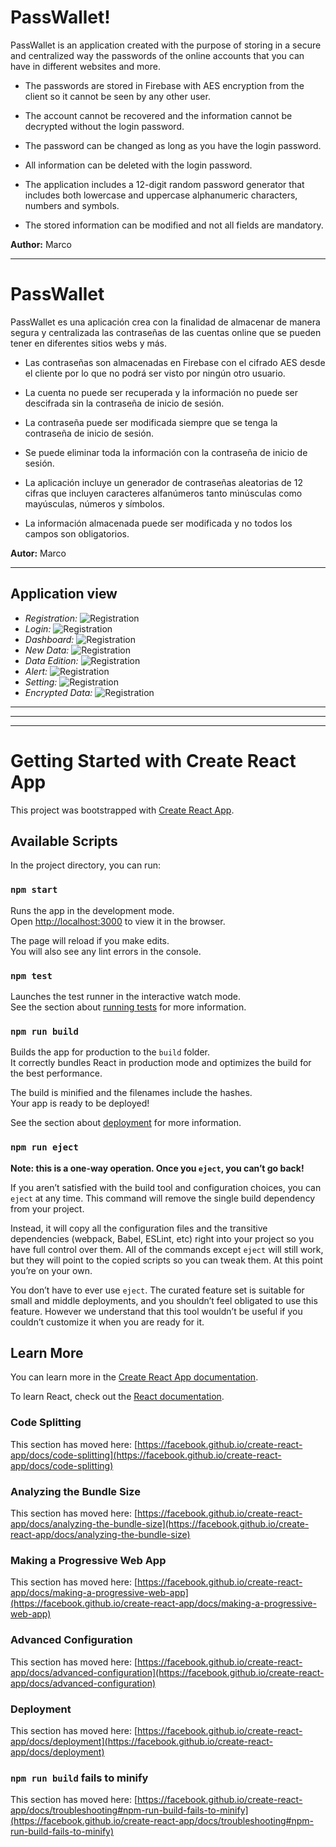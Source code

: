 # PassWallet!

PassWallet is an application created with the purpose of storing in a secure and centralized way the passwords of the online accounts that you can have in different websites and more.

- The passwords are stored in Firebase with AES encryption from the client so it cannot be seen by any other user.

- The account cannot be recovered and the information cannot be decrypted without the login password.

- The password can be changed as long as you have the login password.

- All information can be deleted with the login password.

- The application includes a 12-digit random password generator that includes both lowercase and uppercase alphanumeric characters, numbers and symbols.

- The stored information can be modified and not all fields are mandatory.

**Author:** Marco

---

# PassWallet

PassWallet es una aplicación crea con la finalidad de almacenar de manera segura y centralizada las contraseñas de las cuentas online que se pueden tener en diferentes sitios webs y más.

- Las contraseñas son almacenadas en Firebase con el cifrado AES desde el cliente por lo que no podrá ser visto por ningún otro usuario.

- La cuenta no puede ser recuperada y la información no puede ser descifrada sin la contraseña de inicio de sesión.

- La contraseña puede ser modificada siempre que se tenga la contraseña de inicio de sesión.

- Se puede eliminar toda la información con la contraseña de inicio de sesión.

- La aplicación incluye un generador de contraseñas aleatorias de 12 cifras que incluyen caracteres alfanúmeros tanto minúsculas como mayúsculas, números y símbolos.

- La información almacenada puede ser modificada y no todos los campos son obligatorios.

**Autor:** Marco

---
## **Application view**
- _Registration:_
![Registration](./caps/register.png)
- _Login:_
![Registration](./caps/login.png)
- _Dashboard:_
![Registration](./caps/dashboard.jpg)
- _New Data:_
![Registration](./caps/new_data.png)
- _Data Edition:_
![Registration](./caps/edit_data.jpg)
- _Alert:_
![Registration](./caps/alert.png)
- _Setting:_
![Registration](./caps/setting.png)
- _Encrypted Data:_
![Registration](./caps/data_encrypt.png)

---
---
---
# Getting Started with Create React App

This project was bootstrapped with [Create React App](https://github.com/facebook/create-react-app).

## Available Scripts

In the project directory, you can run:

### `npm start`

Runs the app in the development mode.\
Open [http://localhost:3000](http://localhost:3000) to view it in the browser.

The page will reload if you make edits.\
You will also see any lint errors in the console.

### `npm test`

Launches the test runner in the interactive watch mode.\
See the section about [running tests](https://facebook.github.io/create-react-app/docs/running-tests) for more information.

### `npm run build`

Builds the app for production to the `build` folder.\
It correctly bundles React in production mode and optimizes the build for the best performance.

The build is minified and the filenames include the hashes.\
Your app is ready to be deployed!

See the section about [deployment](https://facebook.github.io/create-react-app/docs/deployment) for more information.

### `npm run eject`

**Note: this is a one-way operation. Once you `eject`, you can’t go back!**

If you aren’t satisfied with the build tool and configuration choices, you can `eject` at any time. This command will remove the single build dependency from your project.

Instead, it will copy all the configuration files and the transitive dependencies (webpack, Babel, ESLint, etc) right into your project so you have full control over them. All of the commands except `eject` will still work, but they will point to the copied scripts so you can tweak them. At this point you’re on your own.

You don’t have to ever use `eject`. The curated feature set is suitable for small and middle deployments, and you shouldn’t feel obligated to use this feature. However we understand that this tool wouldn’t be useful if you couldn’t customize it when you are ready for it.

## Learn More

You can learn more in the [Create React App documentation](https://facebook.github.io/create-react-app/docs/getting-started).

To learn React, check out the [React documentation](https://reactjs.org/).

### Code Splitting

This section has moved here: [https://facebook.github.io/create-react-app/docs/code-splitting](https://facebook.github.io/create-react-app/docs/code-splitting)

### Analyzing the Bundle Size

This section has moved here: [https://facebook.github.io/create-react-app/docs/analyzing-the-bundle-size](https://facebook.github.io/create-react-app/docs/analyzing-the-bundle-size)

### Making a Progressive Web App

This section has moved here: [https://facebook.github.io/create-react-app/docs/making-a-progressive-web-app](https://facebook.github.io/create-react-app/docs/making-a-progressive-web-app)

### Advanced Configuration

This section has moved here: [https://facebook.github.io/create-react-app/docs/advanced-configuration](https://facebook.github.io/create-react-app/docs/advanced-configuration)

### Deployment

This section has moved here: [https://facebook.github.io/create-react-app/docs/deployment](https://facebook.github.io/create-react-app/docs/deployment)

### `npm run build` fails to minify

This section has moved here: [https://facebook.github.io/create-react-app/docs/troubleshooting#npm-run-build-fails-to-minify](https://facebook.github.io/create-react-app/docs/troubleshooting#npm-run-build-fails-to-minify)

